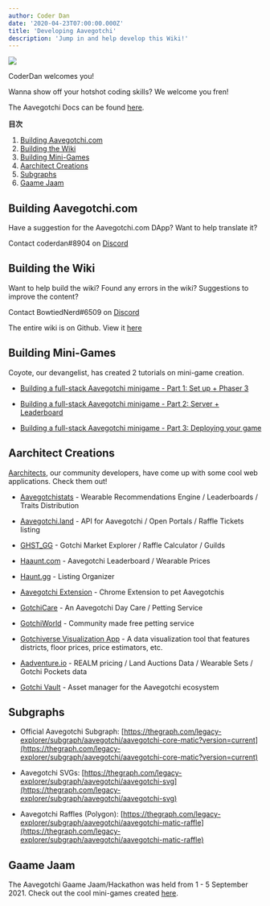 ```yaml
---
author: Coder Dan
date: '2020-04-23T07:00:00.000Z'
title: 'Developing Aavegotchi'
description: 'Jump in and help develop this Wiki!'
---
```


<div class="headerImageContainer">
<img class="headerImage" src="/developers/codergotchi.png">
<p class="headerImageText">CoderDan welcomes you!</p>
</div>

Wanna show off your hotshot coding skills? We welcome you fren!

The Aavegotchi Docs can be found [here](https://docs.aavegotchi.com/).

<div class="contentsBox">

**目次**

<ol>
<li><a href=#building-aavegotchi-com>Building Aavegotchi.com</a></li>
<li><a href=#building-the-wiki>Building the Wiki</a></li>
<li><a href=#building-mini-games>Building Mini-Games</a></li>
<li><a href=#aarchitect-creations>Aarchitect Creations</a></li>
<li><a href=#subgraphs>Subgraphs</a></li>
<li><a href=#gaame-jaam>Gaame Jaam</a></li>
</ol>

</div>

## Building Aavegotchi.com

Have a suggestion for the Aavegotchi.com DApp? Want to help translate it?

Contact coderdan#8904 on [Discord](https://discord.com/invite/NPwnWB6)

## Building the Wiki

Want to help build the wiki? Found any errors in the wiki? Suggestions to improve the content?

Contact BowtiedNerd#6509 on [Discord](https://discord.com/invite/NPwnWB6)

The entire wiki is on Github. View it [here](https://github.com/aavegotchi/aavegotchi-wiki)

## Building Mini-Games

Coyote, our devangelist, has created 2 tutorials on mini-game creation.

* [Building a full-stack Aavegotchi minigame - Part 1: Set up + Phaser 3](https://dev.to/ccoyotedev/building-a-full-stack-aavegotchi-minigame-part-1-set-up-phaser-3-29l5)

* [Building a full-stack Aavegotchi minigame - Part 2: Server + Leaderboard](https://dev.to/ccoyotedev/building-a-full-stack-aavegotchi-minigame-part-2-server-leaderboard-53la)

* [Building a full-stack Aavegotchi minigame - Part 3: Deploying your game](https://dev.to/ccoyotedev/building-a-full-stack-aavegotchi-minigame-part-3-deploying-your-game-mga)

## Aarchitect Creations

[Aarchitects](/aarchitect), our community developers, have come up with some cool web applications. Check them out!

* [Aavegotchistats](https://aavegotchistats.com/) - Wearable Recommendations Engine / Leaderboards / Traits Distribution

* [Aavegotchi.land](https://aavegotchi.land/) - API for Aavegotchi / Open Portals / Raffle Tickets listing

* [GHST_GG](https://fireball.gg/) - Gotchi Market Explorer / Raffle Calculator / Guilds

* [Haaunt.com](https://haaunt.com/) - Aavegotchi Leaderboard / Wearable Prices

* [Haunt.gg](https://haunt.gg/) - Listing Organizer

* [Aavegotchi Extension](https://chrome.google.com/webstore/detail/aavegotchi-extension/ibggmlahcckfbcghmbnbdmkmolmaejfc) - Chrome Extension to pet Aavegotchis

* [GotchiCare](https://gotchicare.com/) - An Aavegotchi Day Care / Petting Service

* [GotchiWorld](https://linktr.ee/gotchiworld) - Community made free petting service

* [Gotchiverse Visualization App](https://share.streamlit.io/lavel0rz/aavegotchiproject/main/main.py) - A data visualization tool that features districts, floor prices, price estimators, etc.

* [Aadventure.io](https://www.aadventure.io) - REALM pricing / Land Auctions Data / Wearable Sets / Gotchi Pockets data

* [Gotchi Vault](https://www.gotchivault.com/) - Asset manager for the Aavegotchi ecosystem

## Subgraphs

* Official Aavegotchi Subgraph: [https://thegraph.com/legacy-explorer/subgraph/aavegotchi/aavegotchi-core-matic?version=current](https://thegraph.com/legacy-explorer/subgraph/aavegotchi/aavegotchi-core-matic?version=current)

* Aavegotchi SVGs: [https://thegraph.com/legacy-explorer/subgraph/aavegotchi/aavegotchi-svg](https://thegraph.com/legacy-explorer/subgraph/aavegotchi/aavegotchi-svg)

* Aavegotchi Raffles (Polygon): [https://thegraph.com/legacy-explorer/subgraph/aavegotchi/aavegotchi-matic-raffle](https://thegraph.com/legacy-explorer/subgraph/aavegotchi/aavegotchi-matic-raffle)

## Gaame Jaam

The Aavegotchi Gaame Jaam/Hackathon was held from 1 - 5 September 2021. Check out the cool mini-games created [here](/gaame-jaam).